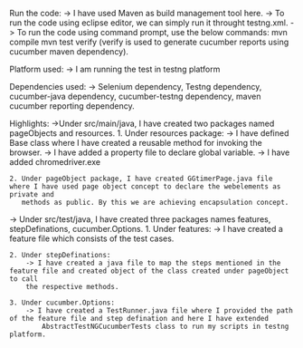 Run the code:
-> I have used Maven as build management tool here.
-> To run the code using eclipse editor, we can simply run it throught testng.xml.
-> To run the code using command prompt, use the below commands:
	mvn compile
	mvn test verify (verify is used to generate cucumber reports using cucumber maven dependency).
	
Platform used:
-> I am running the test in testng platform

Dependencies used:
-> Selenium dependency, Testng dependency, cucumber-java dependency, cucumber-testng dependency, maven cucumber reporting dependency.

Highlights:
->Under src/main/java, I have created two packages named pageObjects and resources.
	1. Under resources package: 
		-> I have defined Base class where I have created a reusable method for invoking the browser.
		-> I have added a property file to declare global variable.
		-> I have added chromedriver.exe
	
	2. Under pageObject package, I have created GGtimerPage.java file where I have used page object concept to declare the webelements as private and 
	   methods as public. By this we are achieving encapsulation concept.

-> Under src/test/java, I have created three packages names features, stepDefinations, cucumber.Options.
	1. Under features:
		-> I have created a feature file which consists of the test cases.
	
	2. Under stepDefinations:
		-> I have created a java file to map the steps mentioned in the feature file and created object of the class created under pageObject to call
		the respective methods.
		
	3. Under cucumber.Options:
		-> I have created a TestRunner.java file where I provided the path of the feature file and step defination and here I have extended 
			AbstractTestNGCucumberTests class to run my scripts in testng platform.
